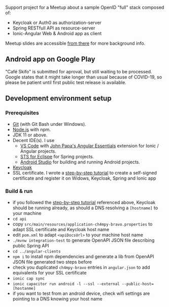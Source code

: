 Support project for a Meetup about a sample OpenID "full" stack composed of:

- Keycloak or Auth0 as authorization-server
- Spring RESTfull API as resource-server
- Ionic-Angular Web & Android app as client

Meetup slides are accessible [from there](https://drive.google.com/file/d/1BVw5y3nAh9aU2n0q4isGCl5kM3HclsqR/view?usp=sharing) for more background info.

## Android app on Google Play

"Café Skifo" is submitted for aproval, but still waiting to be processed. Google states that it might take longer than usual because of COVID-19, so please be patient until first public test release is available.

## Development environment setup

### Prerequisites

- [Git](https://git-scm.com/downloads) (with Git Bash under Windows).
- [Node.js](https://nodejs.org/en/download/) with npm.
- JDK 11 or above.
- Decent IDE(s). I use
  - [VS Code](https://code.visualstudio.com/download) with [John Papa's Angular Essentials](https://marketplace.visualstudio.com/items?itemName=johnpapa.angular-essentials) extension for Ionic / Angular projects.
  - [STS for Eclispe](https://spring.io/tools) for Spring projects.
  - [Android Studio](https://developer.android.com/studio) for building and running Android projects.
- [Keycloak](https://www.keycloak.org/downloads.html)
- SSL certificate. I wrote a [step-by-step tutorial](https://stackoverflow.com/a/63874376/619830) to create a self-signed certificate and register it on Widows, Keycloak, Spring and Ionic app

### Build & run

- if you followed the [step-by-step tutorial](https://stackoverflow.com/a/63874376/619830) referenced above, Keycloak should be running already, as should a DNS resolving a `[hostname]` to your machine
- `cd api`
- copy `src/main/resources/application-ch4mpy-bravo.properties` to adapt SSL certificate and Keycloak host name
- edit `pom.xml` to adapt `<apiDocsUrl>` to your machine host name
- `./mvnw integration-test` to generate OpenAPI JSON file describing public Spring API
- `cd ../angular-clients`
- `npm i` to install npm dependencies and generate a lib from OpenAPI JSON file generated two steps before
- check you duplicated `ch4mpy-bravo` entries in `angular.json` to add equivalents for your SSL certificate
- `ionic cap sync`
- `ionic capacitor run android -l --ssl --external --public-host=[hostanme]`
- if you want to test from an android device, check wifi settings are pointing to a DNS knowing your host name
